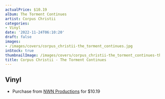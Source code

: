 ```yaml
---
actualPrice: $10.19
album: The Torment Continues
artist: Corpus Christii
categories:
- Vinyl
date: '2022-11-24T06:10:20'
draft: false
images:
- /images/covers/corpus_christii-the_torment_continues.jpg
inStock: true
thumbnailImage: /images/covers/corpus_christii-the_torment_continues-thumb.jpg
title: Corpus Christii - The Torment Continues
---
```


## Vinyl
* Purchase from [NWN Productions](http://shop.nwnprod.com/index.php?route=product/product&path=75&product_id=13036&sort=pd.name&order=ASC) for $10.19
